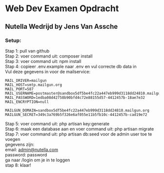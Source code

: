 # Web Dev Examen Opdracht
## Nutella Wedrijd by Jens Van Assche

### Setup:

Stap 1: pull van github \
Stap 2: voer command uit: composer install \
Stap 3: voer command uit: npm install \
Stap 4: copieer .env.example naar .env en vul correcte db data in \
Vul deze gegevens in voor de mailservice:

	MAIL_DRIVER=mailgun
	MAIL_HOST=smtp.mailgun.org
	MAIL_PORT=587
	MAIL_USERNAME=postmaster@sandbox5df5be4fc22a447eb999d3118dd24810.mailgun.org
	MAIL_PASSWORD=1edba08d42758b90bfd4c72e88155d57-4412457b-18ae7e32
	MAIL_ENCRYPTION=null

	MAILGUN_DOMAIN=sandbox5df5be4fc22a447eb999d3118dd24810.mailgun.org
	MAILGUN_SECRET=349c3a769b5f326e6af055e11b5fb10c-4412457b-cad19e72

Stap 5: voer command uit: php artisan key:generate \
Stap 6: maak een database aan en voer command uit: php artisan migrate \
Stap 7: voer command uit: php artisan db:seed voor de admin user toe te voegen \
gegevens zijn: \
email: admin@nutella.com \
password: password \
ga naar /login om je in te loggen \
stap 8: klaar!
